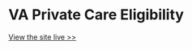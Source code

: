 # VA Private Care Eligibility

[View the site live >>](http://www.blacktm.com/private-care-eligibility)
